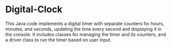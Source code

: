 # Digital-Clock
 This Java code implements a digital timer with separate counters for hours, minutes, and seconds, updating the time every second and displaying it in the console. It includes classes for managing the timer and its counters, and a driver class to run the timer based on user input.
